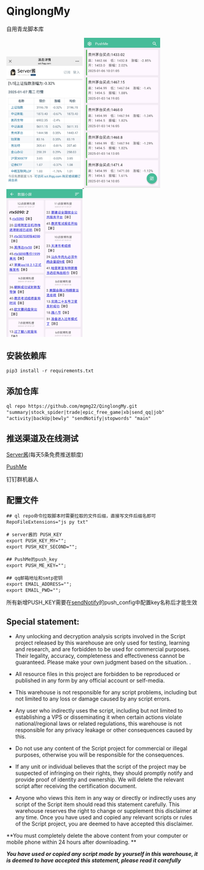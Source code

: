 # QinglongMy

自用青龙脚本库

<a href="screenshots/preview-1.jpg">
<img src="screenshots/preview-1.jpg" width="200"/>
</a>
<a href="screenshots/preview-2.jpg">
<img src="screenshots/preview-2.jpg" width="200"/>
</a>
<a href="screenshots/preview-3.jpg">
<img src="screenshots/preview-3.jpg" width="200"/>
</a>

## 安装依赖库
   ```shell
   pip3 install -r requirements.txt
   ```
## 添加仓库

   ```shell
   ql repo https://github.com/mgmg22/QinglongMy.git "summary|stock_spider|trade|epic_free_game|xb|send_qq|job" "activity|backUp|bewly" "sendNotify|stopwords" "main"
   ```

## 推送渠道及在线测试
[Server酱](https://sct.ftqq.com/sendkey/r/14730)(每天5条免费推送额度)

[PushMe](https://push.i-i.me/) 

钉钉群机器人
## 配置文件

```shell
## ql repo命令拉取脚本时需要拉取的文件后缀，直接写文件后缀名即可
RepoFileExtensions="js py txt"

# server酱的 PUSH_KEY
export PUSH_KEY_MY="";
export PUSH_KEY_SECOND="";

## PushMe的push_key
export PUSH_ME_KEY="";

## qq邮箱地址和smtp密钥
export EMAIL_ADDRESS="";
export EMAIL_PWD="";
   ```
所有新增PUSH_KEY需要在[sendNotify](sendNotify.py)的push_config中配置key名称后才能生效

## Special statement:

* Any unlocking and decryption analysis scripts involved in the Script project released by this warehouse are only used
  for testing, learning and research, and are forbidden to be used for commercial purposes. Their legality, accuracy,
  completeness and effectiveness cannot be guaranteed. Please make your own judgment based on the situation. .

* All resource files in this project are forbidden to be reproduced or published in any form by any official account or
  self-media.

* This warehouse is not responsible for any script problems, including but not limited to any loss or damage caused by
  any script errors.

* Any user who indirectly uses the script, including but not limited to establishing a VPS or disseminating it when
  certain actions violate national/regional laws or related regulations, this warehouse is not responsible for any
  privacy leakage or other consequences caused by this.

* Do not use any content of the Script project for commercial or illegal purposes, otherwise you will be responsible for
  the consequences.

* If any unit or individual believes that the script of the project may be suspected of infringing on their rights, they
  should promptly notify and provide proof of identity and ownership. We will delete the relevant script after receiving
  the certification document.

* Anyone who views this item in any way or directly or indirectly uses any script of the Script item should read this
  statement carefully. This warehouse reserves the right to change or supplement this disclaimer at any time. Once you
  have used and copied any relevant scripts or rules of the Script project, you are deemed to have accepted this
  disclaimer.

**You must completely delete the above content from your computer or mobile phone within 24 hours after downloading.
**  </br>
>
***You have used or copied any script made by yourself in this warehouse, it is deemed to have accepted this statement,
please read it carefully*** 